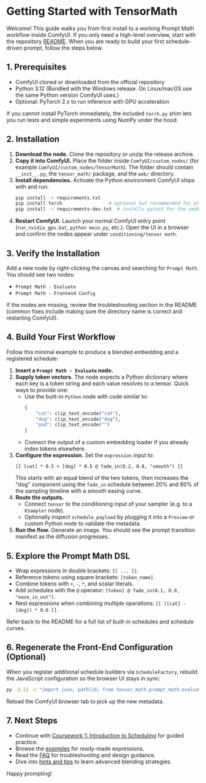# Getting Started with TensorMath

Welcome! This guide walks you from first install to a working Prompt Math workflow inside ComfyUI. If you only need a high-level overview, start with the repository [README](../README.md). When you are ready to build your first schedule-driven prompt, follow the steps below.

## 1. Prerequisites

- ComfyUI cloned or downloaded from the official repository
- Python 3.12 (Bundled with the Windows release. On Linux/macOS use the same Python version ComfyUI uses.)
- Optional: PyTorch 2.x to run inference with GPU acceleration

If you cannot install PyTorch immediately, the included `torch.py` shim lets you run tests and simple experiments using NumPy under the hood.

## 2. Installation

1. **Download the node.** Clone the repository or unzip the release archive.
2. **Copy it into ComfyUI.** Place the folder inside `ComfyUI/custom_nodes/` (for example `ComfyUI/custom_nodes/TensorMath`). The folder should contain `__init__.py`, the `tensor_math/` package, and the `web/` directory.
3. **Install dependencies.** Activate the Python environment ComfyUI ships with and run:
   ```bash
   pip install -r requirements.txt
   pip install torch                 # optional but recommended for production
   pip install -r requirements-dev.txt  # installs pytest for the smoke tests
   ```
4. **Restart ComfyUI.** Launch your normal ComfyUI entry point (`run_nvidia_gpu.bat`, `python main.py`, etc.). Open the UI in a browser and confirm the nodes appear under `conditioning/tensor math`.

## 3. Verify the Installation

Add a new node by right-clicking the canvas and searching for `Prompt Math`. You should see two nodes:

- `Prompt Math - Evaluate`
- `Prompt Math - Frontend Config`

If the nodes are missing, review the troubleshooting section in the README (common fixes include making sure the directory name is correct and restarting ComfyUI).

## 4. Build Your First Workflow

Follow this minimal example to produce a blended embedding and a registered schedule:

1. **Insert a `Prompt Math - Evaluate` node.**
2. **Supply token vectors.** The node expects a Python dictionary where each key is a token string and each value resolves to a tensor. Quick ways to provide one:
   - Use the built-in `Python` node with code similar to:
     ```python
     {
         "cat": clip_text_encode("cat"),
         "dog": clip_text_encode("dog"),
         "pad": clip_text_encode("")
     }
     ```
   - Connect the output of a custom embedding loader if you already index tokens elsewhere.
3. **Configure the expression.** Set the `expression` input to:
   ```
   [[ [cat] * 0.5 + [dog] * 0.5 @ fade_in(0.2, 0.8, "smooth") ]]
   ```
   This starts with an equal blend of the two tokens, then increases the "dog" component using the `fade_in` schedule between 20% and 80% of the sampling timeline with a smooth easing curve.
4. **Route the outputs.**
   - Connect `tensor` to the conditioning input of your sampler (e.g. to a `KSampler` node).
   - Optionally inspect `schedule_payload` by plugging it into a `Preview` or custom Python node to validate the metadata.
5. **Run the flow.** Generate an image. You should see the prompt transition manifest as the diffusion progresses.

## 5. Explore the Prompt Math DSL

- Wrap expressions in double brackets: `[[ ... ]]`.
- Reference tokens using square brackets: `[token_name]`.
- Combine tokens with `+`, `-`, `*`, and scalar literals.
- Add schedules with the `@` operator: `[token] @ fade_in(0.1, 0.9, "ease_in_out")`.
- Nest expressions when combining multiple operations: `[[ ([cat] - [dog]) * 0.6 ]]`.

Refer back to the README for a full list of built-in schedules and schedule curves.

## 6. Regenerate the Front-End Configuration (Optional)

When you register additional schedule builders via `ScheduleFactory`, rebuild the JavaScript configuration so the browser UI stays in sync:

```bash
py -3.12 -c "import json, pathlib; from tensor_math.prompt_math.evaluator import build_frontend_config; pathlib.Path('web/prompt_math_config.json').write_text(json.dumps(build_frontend_config(), indent=2) + '\n')"
```

Reload the ComfyUI browser tab to pick up the new metadata.

## 7. Next Steps

- Continue with [Coursework 1: Introduction to Scheduling](coursework/introduction_to_scheduling.md) for guided practice.
- Browse the [examples](examples/simple_fade.md) for ready-made expressions.
- Read the [FAQ](faq.md) for troubleshooting and design guidance.
- Dive into [hints and tips](hints_and_tips.md) to learn advanced blending strategies.

Happy prompting!
